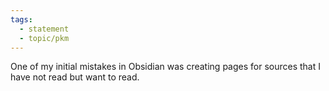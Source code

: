 ```yaml
---
tags: 
  - statement
  - topic/pkm
---
```

One of my initial mistakes in Obsidian was creating pages for sources that I have not read but want to read.